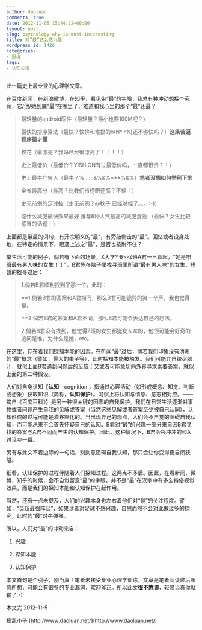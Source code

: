 ```yaml
---
author: daoluan
comments: true
date: 2012-11-05 15:44:22+00:00
layout: post
slug: psychology-why-is-most-interesting
title: 对“最”这么感兴趣
wordpress_id: 1426
categories:
- 思维
tags:
- 认知心理
---
```


此一篇史上最专业的心理学文章。

在百度新闻，在新浪微博，在知乎，看见带“最”的字眼，我总有种冲动想探个究竟，它/他/她到底“最”在哪里了，难道和我心里的那个“最”还最？


<blockquote><p>最轻量的android固件（最轻量？最小也要100M吧？）</p>
<p>最快的排序算法（最快？快排和堆排的o(N*lnN)还不够快吗？）<strong>这条苦逼程序猿才懂</strong></p>
<p>校花（最漂亮？我妈已经很漂亮了！！！！）</p>
<p>史上最低价（最低价？YISHION有过最低价吗，一直都很贵？！）</p>
<p>史上最牛广告人（最牛？%……&amp;%&amp;%***%&amp;%）<strong>笔者没想如何举例下笔</strong></p>
<p>全省最高分（最高？比我们市榜眼还高？不信！）</p>
<p>史无前例的足球控（史无前例？@秋子 已经够控了。。。:-)）</p>
<p>吃什么减肥最快效果最好 推荐6种人气最高的减肥食物 （最快？女生比较感冒的话题！）</p></blockquote>


<!-- more -->

上面都是带最的词句，有开宗明义的“最”，有旁敲侧击的“最”。回忆或者设身处地，在特定的情景下，眼遇上述之“最”，是否也按耐不住？

举生活可能的例子，倘若有下面的场景，X大学Y专业Z班A君一日聊起，“她是咱班最有男人味的女生！！”，B君先在脑子里找寻班里所谓“最有男人味”的女生，短暂的找寻过后：


<blockquote><p>1.倘若B君顺利找到了那一位，此时：</p>
<p>==1.倘若B君的答案和A君相同，那么B君可能诡异的笑一个声，我也觉得是。</p>
<p>==2.倘若B君的答案和A君不同，那么B君可能会表达自己的想法。</p>
<p>2.倘若B君没有找到，他觉得Z班的女生都挺女人味的，他很可能会好奇的追问是谁，为什么是她，etc。</p></blockquote>


在这里，存在着我们探知本能的因素。在听闻“最”过后，倘若我们印象没有清晰的“最”概念（譬如，最大的虫子等），此时探知本能被触发。我们可能兀自绞尽脑汁，就似上面B君遇到问题后的反应；又或者可能急切向外界寻求索要答案，就似上面的第二种假设。

人们对自身认知【**认知**—cognition ，指通过心理活动（如形成概念、知觉、判断或想象）获取知识（简称，**认知保护**）。习惯上将认知与情感、意志相对应。——摘自《百度百科》】是另一种很关键的因素的自我保护。我们在日常生活逐渐对事物或者问题产生自我的见解或答案（当然这些见解或者答案至少被自己认同），认知形成的过程可能是潜移默化的。当出现异己的观点，人们会不自觉的阻碍自我认知，而可能从来不会首先怀疑自己的认知。B君对“最”的兴趣一部分来自因B君寻找的答案与A君不同而产生的认知保护。因此，这种情况下，B君会兴冲冲的和A讨论吵一番。

另有与此文不着边际的一句话，别刻意阻碍自我认知，那只会让你变得更自闭狭隘。

细看，认知保护的过程伴随着人们探知过程。这两点不矛盾。因此，在看新闻，微博，知乎的时候，会不自觉留意“最”的字眼，并不是“最”在汉字中有多么特俗视觉效果，而是我们的探知本能和认知保护在起作用。

当然，还有一点未提及，人们的兴趣本身也左右着他们对“最”的关注程度。譬如，“英超最强阵容”，如果读者对足球不感兴趣，自然而然不会对此做过多的探究，此时的“最”对牛弹琴。

所以，人们对“最”的冲动来自：




  1. 兴趣


  2. 探知本能


  3. 认知保护


本文首句是个引子，别当真！笔者未接受专业心理学训练，文章是笔者阅读过后所感所想，可能会有很多的专业漏洞，欢迎斧正。所以此文**很不靠谱**，轻易当真你就输了:-)

本文完 2012-11-5

捣乱小子 [http://www.daoluan.net/](http://www.daoluan.net/)
